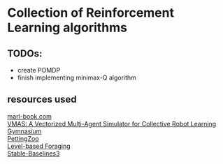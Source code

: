 # Collection of Reinforcement Learning algorithms

## TODOs:

- create POMDP
- finish implementing minimax-Q algorithm

## resources used
[marl-book.com](https://www.marl-book.com/)<br>
[VMAS: A Vectorized Multi-Agent Simulator for Collective Robot Learning](https://arxiv.org/abs/2207.03530)<br>
[Gymnasium](https://gymnasium.farama.org/index.html)<br>
[PettingZoo](https://pettingzoo.farama.org/)<br>
[Level-based Foraging](https://github.com/semitable/lb-foraging)<br>
[Stable-Baselines3](https://stable-baselines3.readthedocs.io/en/master/)<br>


